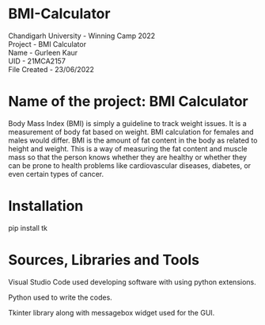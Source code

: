 # BMI-Calculator

Chandigarh University - Winning Camp 2022 <br/>
Project - BMI Calculator <br/>
Name - Gurleen Kaur <br/>
UID - 21MCA2157 <br/>
File Created - 23/06/2022 <br/>

# Name of the project: BMI Calculator

Body Mass Index (BMI) is simply a guideline to track weight issues. It is a measurement of body fat based on weight. BMI calculation for females and males would differ. BMI is the amount of fat content in the body as related to height and weight. This is a way of measuring the fat content and muscle mass so that the person knows whether they are healthy or whether they can be prone to health problems like cardiovascular diseases, diabetes, or even certain types of cancer. <br/>

# Installation

pip install tk <br/>

# Sources, Libraries and Tools

Visual Studio Code used developing software with using python extensions. <br/>

Python used to write the codes. <br/>

Tkinter library along with messagebox widget used for the GUI. <br/>

 
